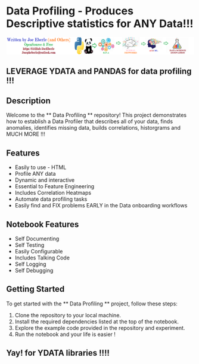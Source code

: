 # Data Profiling - Produces Descriptive statistics for ANY Data!!! 

![Code Logo](joe_logo.png)

## LEVERAGE YDATA and PANDAS for data profiling !!! 

## Description

Welcome to the ** Data Profiling ** repository! This project demonstrates how to establish a Data Profiler that describes all of your data, finds anomalies, identifies missing data, builds correlations, historgrams and MUCH MORE !!!   

## Features

- Easily to use - HTML 
- Profile ANY data
- Dynamic and interactive 
- Essential to Feature Engineering 
- Includes Correlation Heatmaps
- Automate data profiling tasks 
- Easily find and FIX problems EARLY in the Data onboarding workflows 

## Notebook Features

- Self Documenting 
- Self Testing 
- Easily Configurable
- Includes Talking Code 
- Self Logging 
- Self Debugging 

## Getting Started

To get started with the ** Data Profiling ** project, follow these steps:

1. Clone the repository to your local machine.
2. Install the required dependencies listed at the top of the notebook.
3. Explore the example code provided in the repository and experiment.
4. Run the notebook and your life is easier !

## Yay! for YDATA libraries !!!!




